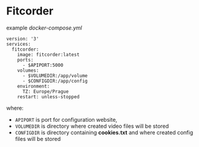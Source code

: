# Fitcorder

example _docker-compose.yml_
```
version: '3'
services:
  fitcorder:
    image: fitcorder:latest
    ports:
      - $APIPORT:5000
    volumes:
      - $VOLUMEDIR:/app/volume
      - $CONFIGDIR:/app/config
    environment:
      TZ: Europe/Prague
    restart: unless-stopped
```

where:
- `APIPORT` is port for configuration website,
- `VOLUMEDIR` is directory where created video files will be stored
- `CONFIGDIR` is directory containing __cookies.txt__ and where created config files will be stored
